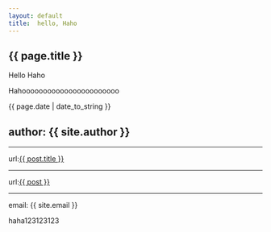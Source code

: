 ```yaml
---
layout:	default
title:	hello, Haho
---
```

<h2>{{ page.title }}</h2>
<p>Hello Haho</p>
<p>Hahooooooooooooooooooooooo</p>
<p> {{ page.date | date_to_string }} </p>
<h2>author: {{ site.author }}</h2>
<hr>
url:<a href="{{ site.url }}{{ post.url }}">{{ post.title }}</a>
<hr>
url:<a href="{{ site.url }}{{ post }}">{{ post }}</a>
<hr>
email: {{ site.email }}
<br>
<p>haha123123123</p>
